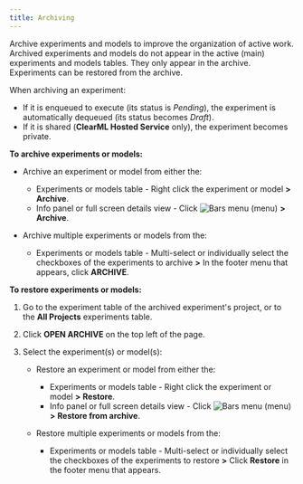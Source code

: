 ```yaml
---
title: Archiving
---
```


Archive experiments and models to improve the organization of active work. Archived experiments and models do not appear
in the active (main) experiments and models tables. They only appear in the archive. Experiments can be restored from the
archive.

When archiving an experiment:

* If it is enqueued to execute (its status is *Pending*), the experiment is automatically dequeued (its status becomes
  *Draft*).
* If it is shared (**ClearML Hosted Service** only), the experiment becomes private.

**To archive experiments or models:**

* Archive an experiment or model from either the:

    * Experiments or models table - Right click the experiment or model **>** **Archive**.
    * Info panel or full screen details view - Click <img src="/docs/latest/icons/ico-bars-menu.svg" alt="Bars menu" className="icon size-sm space-sm" /> (menu) **>** **Archive**.

* Archive multiple experiments or models from the:

    * Experiments or models table - Multi-select or individually select the checkboxes of the experiments to archive **>** In the footer menu that appears, click **ARCHIVE**.

**To restore experiments or models:**

1. Go to the experiment table of the archived experiment's project, or to the **All Projects** experiments table.

1. Click **OPEN ARCHIVE** on the top left of the page.

1. Select the experiment(s) or model(s):

    * Restore an experiment or model from either the:

        * Experiments or models table - Right click the experiment or model **>** **Restore**.
        * Info panel or full screen details view - Click <img src="/docs/latest/icons/ico-bars-menu.svg" alt="Bars menu" className="icon size-sm space-sm" />
          (menu) **>** **Restore from archive**.

    * Restore multiple experiments or models from the:

        * Experiments or models table - Multi-select or individually select the checkboxes of the experiments to restore **>** Click **Restore** in the footer menu that appears.
